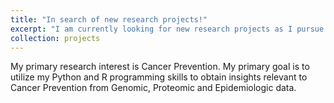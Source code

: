 ```yaml
---
title: "In search of new research projects!"
excerpt: "I am currently looking for new research projects as I pursue an MPH at Johns Hopkins University<br/><img src='/images/circos.jpg'>"
collection: projects
---
```

My primary research interest is Cancer Prevention. My primary goal is to utilize my Python and R programming skills to obtain insights relevant to Cancer Prevention from Genomic, Proteomic and Epidemiologic data.
